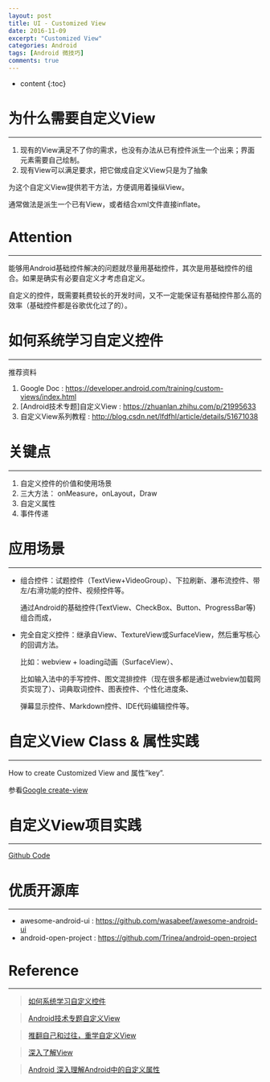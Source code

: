 ```yaml
---
layout: post
title: UI - Customized View
date: 2016-11-09
excerpt: "Customized View"
categories: Android
tags: [Android 微技巧]
comments: true
---
```


* content
{:toc}


# 为什么需要自定义View
------

1.	现有的View满足不了你的需求，也没有办法从已有控件派生一个出来；界面元素需要自己绘制。
2.	现有View可以满足要求，把它做成自定义View只是为了抽象

为这个自定义View提供若干方法，方便调用着操纵View。

通常做法是派生一个已有View，或者结合xml文件直接inflate。

# Attention
-----

能够用Android基础控件解决的问题就尽量用基础控件，其次是用基础控件的组合。如果是确实有必要自定义才考虑自定义。

自定义的控件，既需要耗费较长的开发时间，又不一定能保证有基础控件那么高的效率（基础控件都是谷歌优化过了的）。

# 如何系统学习自定义控件
------

推荐资料

1.	Google Doc : https://developer.android.com/training/custom-views/index.html 
2.	[Android技术专题]自定义View : https://zhuanlan.zhihu.com/p/21995633
3.	自定义View系列教程  : http://blog.csdn.net/lfdfhl/article/details/51671038

# 关键点
---------

1.	自定义控件的价值和使用场景
2.	三大方法： onMeasure，onLayout，Draw
3.	自定义属性
4.	事件传递

# 应用场景
-----------

- 组合控件：试题控件（TextView+VideoGroup）、下拉刷新、瀑布流控件、带左/右滑功能的控件、视频控件等。

    通过Android的基础控件(TextView、CheckBox、Button、ProgressBar等)组合而成，

- 完全自定义控件：继承自View、TextureView或SurfaceView，然后重写核心的回调方法。

    比如：webview + loading动画（SurfaceView）、
    
    比如输入法中的手写控件、图文混排控件（现在很多都是通过webview加载网页实现了）、词典取词控件、图表控件、个性化进度条、
    
    弹幕显示控件、Markdown控件、IDE代码编辑控件等。

# 自定义View Class & 属性实践
----------

How to create Customized View and 属性”key”. 

参看[Google create-view](https://developer.android.com/training/custom-views/create-view.html)

# 自定义View项目实践
---------------

[Github Code](https://github.com/vivianking6855/android-ui/tree/ui-basic)


# 优质开源库
-------------

- awesome-android-ui : https://github.com/wasabeef/awesome-android-ui 
- android-open-project : https://github.com/Trinea/android-open-project 


# Reference
-----------------


> [如何系统学习自定义控件 ](https://zhuanlan.zhihu.com/p/21995633)

> [Android技术专题自定义View](https://www.zhihu.com/question/41101031)

> [推翻自己和过往，重学自定义View](https://link.zhihu.com/?target=http%3A//blog.csdn.net/lfdfhl/article/details/51671038)

> [深入了解View](https://link.zhihu.com/?target=http%3A//blog.csdn.net/guolin_blog/article/details/12921889)

> [Android 深入理解Android中的自定义属性](https://link.zhihu.com/?target=http%3A//blog.csdn.net/lmj623565791/article/details/45022631)
